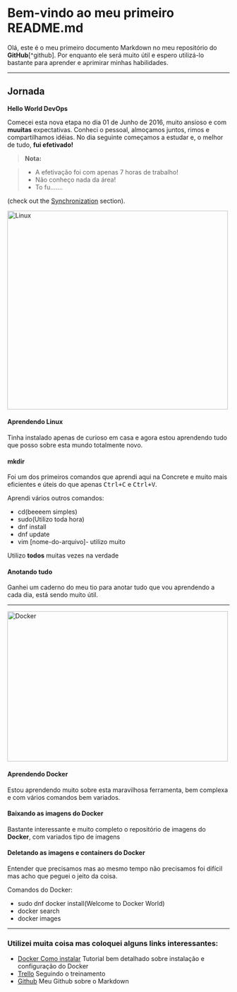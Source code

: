 Bem-vindo ao meu primeiro README.md
================================


Olá, este é o meu primeiro documento Markdown no meu repositório do **GitHub**[^github]. Por enquanto ele será muito útil e espero utilizá-lo bastante para aprender e aprimirar minhas habilidades.

<i class="icon-cog"></i>

----------

Jornada
-------------

<i class="icon-terminal icon-light"></i> **Hello World DevOps**

Comecei esta nova etapa no dia 01 de Junho de 2016, muito ansioso e com **muuitas** expectativas.
Conheci o pessoal, almoçamos juntos, rimos e compartilhamos idéias.
No dia seguinte começamos a estudar e, o melhor de tudo, **fui efetivado!**

> **Nota:**

> - A efetivação foi com apenas 7 horas de trabalho!
> - Não conheço nada da área!
> - To fu.......

(check out the [<i class="icon-refresh"></i> Synchronization](#synchronization) section).

<img src="hhttps://github.com/cs-bruno-novo/learning-markdown/blob/master/LinuxLogo.png" width="500" height="450" alt="Linux">

#### <i class="icon-file"></i> Aprendendo Linux

Tinha instalado apenas de curioso em casa e agora estou aprendendo tudo que posso sobre esta mundo totalmente novo.

#### <i class="icon-folder-open"></i> mkdir

Foi um dos primeiros comandos que aprendi aqui na Concrete e muito mais eficientes e úteis do que apenas  <kbd>Ctrl+C</kbd> e <kbd>Ctrl+V</kbd>.

Aprendi vários outros comandos:

 * cd(beeeem simples)
 * sudo(Utilizo toda hora)
 * dnf install
 * dnf update
 * vim [nome-do-arquivo]- utilizo muito

Utilizo **todos** muitas vezes na verdade 

#### <i class="icon-pencil"></i> Anotando tudo

Ganhei um caderno do meu tio para anotar tudo que vou aprendendo a cada dia, está sendo muito útil.


----------

<img src="https://github.com/cs-bruno-novo/learning-markdown/blob/master/docker.png" width="500" height="340" alt="Docker">

#### <i class="icon-file"></i> Aprendendo Docker

Estou aprendendo muito sobre esta maravilhosa ferramenta, bem complexa e com vários comandos bem variados.


#### <i class="icon-hdd"></i> Baixando as imagens do Docker

Bastante interessante e muito completo o repositório de imagens do **Docker**, com variados tipo de imagens

#### <i class="icon-trash"></i> Deletando as imagens e containers do Docker

Entender que precisamos mas ao mesmo tempo não precisamos foi difícil mas acho que peguei o jeito da coisa.

Comandos do Docker:

 * sudo dnf docker install(Welcome to Docker World)
 * docker search
 * docker images

----------






### Utilizei muita coisa mas coloquei alguns links interessantes:

 * [Docker Como instalar](http://devopslab.com.br/docker-como-instalar-o-docker-criacao-de-imagens-e-container/) Tutorial bem detalhado sobre instalação e configuração do Docker
 * [Trello](https://trello.com/b/BuZoWjJz/cs-devops-training-bruno-novo) Seguindo o treinamento
 * [Github](https://github.com/cs-bruno-novo/learning-markdown) Meu Github sobre o Markdown
